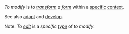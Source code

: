 *To modify* is to *[transform](https://github.com/gcassel/Modular-Organization-Terminology/blob/master/terms/transform.md) a [form](https://github.com/gcassel/Modular-Organization-Terminology/blob/master/terms/form.md)* within a [specific](https://github.com/gcassel/Modular-Organization-Terminology/blob/master/terms/specific.md) [context](https://github.com/gcassel/Modular-Organization-Terminology/blob/master/terms/context.md).

See also [adapt](https://github.com/gcassel/Modular-Organization-Terminology/blob/master/terms/adapt.md) and [develop](https://github.com/gcassel/Modular-Organization-Terminology/blob/master/terms/develop.md).

Note: *To [edit](https://github.com/gcassel/Modular-Organization-Terminology/blob/master/terms/edit.md)* is a *specific [type](https://github.com/gcassel/Modular-Organization-Terminology/blob/master/terms/type.md)* of *to modify*.
